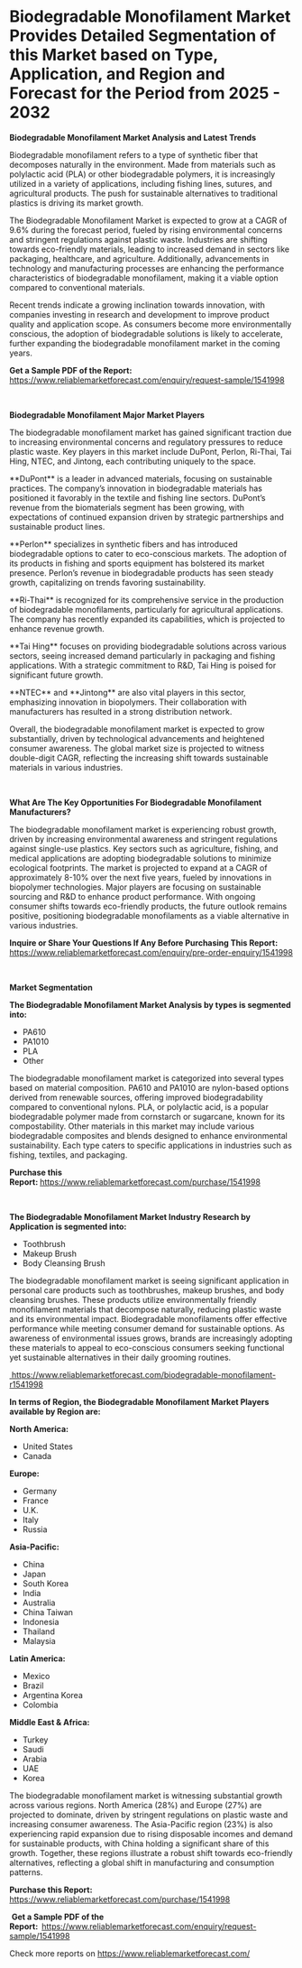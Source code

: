 <p><h1>Biodegradable Monofilament Market Provides Detailed Segmentation of this Market based on Type, Application, and Region and Forecast for the Period from 2025 - 2032</h1></p><p><strong>Biodegradable Monofilament Market Analysis and Latest Trends</strong></p>
<p><p>Biodegradable monofilament refers to a type of synthetic fiber that decomposes naturally in the environment. Made from materials such as polylactic acid (PLA) or other biodegradable polymers, it is increasingly utilized in a variety of applications, including fishing lines, sutures, and agricultural products. The push for sustainable alternatives to traditional plastics is driving its market growth.</p><p>The Biodegradable Monofilament Market is expected to grow at a CAGR of 9.6% during the forecast period, fueled by rising environmental concerns and stringent regulations against plastic waste. Industries are shifting towards eco-friendly materials, leading to increased demand in sectors like packaging, healthcare, and agriculture. Additionally, advancements in technology and manufacturing processes are enhancing the performance characteristics of biodegradable monofilament, making it a viable option compared to conventional materials.</p><p>Recent trends indicate a growing inclination towards innovation, with companies investing in research and development to improve product quality and application scope. As consumers become more environmentally conscious, the adoption of biodegradable solutions is likely to accelerate, further expanding the biodegradable monofilament market in the coming years.</p></p>
<p><strong>Get a Sample PDF of the Report:&nbsp;</strong> <a href="https://www.reliablemarketforecast.com/enquiry/request-sample/1541998?utm_campaign=2244&utm_medium=2&utm_source=Github&utm_content=ia&utm_term=30012025&utm_id=biodegradable-monofilament">https://www.reliablemarketforecast.com/enquiry/request-sample/1541998</a></p>
<p>&nbsp;</p>
<p><strong>Biodegradable Monofilament Major Market Players</strong></p>
<p><p>The biodegradable monofilament market has gained significant traction due to increasing environmental concerns and regulatory pressures to reduce plastic waste. Key players in this market include DuPont, Perlon, Ri-Thai, Tai Hing, NTEC, and Jintong, each contributing uniquely to the space.</p><p>**DuPont** is a leader in advanced materials, focusing on sustainable practices. The company’s innovation in biodegradable materials has positioned it favorably in the textile and fishing line sectors. DuPont’s revenue from the biomaterials segment has been growing, with expectations of continued expansion driven by strategic partnerships and sustainable product lines.</p><p>**Perlon** specializes in synthetic fibers and has introduced biodegradable options to cater to eco-conscious markets. The adoption of its products in fishing and sports equipment has bolstered its market presence. Perlon’s revenue in biodegradable products has seen steady growth, capitalizing on trends favoring sustainability.</p><p>**Ri-Thai** is recognized for its comprehensive service in the production of biodegradable monofilaments, particularly for agricultural applications. The company has recently expanded its capabilities, which is projected to enhance revenue growth. </p><p>**Tai Hing** focuses on providing biodegradable solutions across various sectors, seeing increased demand particularly in packaging and fishing applications. With a strategic commitment to R&D, Tai Hing is poised for significant future growth.</p><p>**NTEC** and **Jintong** are also vital players in this sector, emphasizing innovation in biopolymers. Their collaboration with manufacturers has resulted in a strong distribution network.</p><p>Overall, the biodegradable monofilament market is expected to grow substantially, driven by technological advancements and heightened consumer awareness. The global market size is projected to witness double-digit CAGR, reflecting the increasing shift towards sustainable materials in various industries.</p></p>
<p>&nbsp;</p>
<p><strong>What Are The Key Opportunities For Biodegradable Monofilament Manufacturers?</strong></p>
<p><p>The biodegradable monofilament market is experiencing robust growth, driven by increasing environmental awareness and stringent regulations against single-use plastics. Key sectors such as agriculture, fishing, and medical applications are adopting biodegradable solutions to minimize ecological footprints. The market is projected to expand at a CAGR of approximately 8-10% over the next five years, fueled by innovations in biopolymer technologies. Major players are focusing on sustainable sourcing and R&D to enhance product performance. With ongoing consumer shifts towards eco-friendly products, the future outlook remains positive, positioning biodegradable monofilaments as a viable alternative in various industries.</p></p>
<p><strong>Inquire or Share Your Questions If Any Before Purchasing This Report:</strong> <a href="https://www.reliablemarketforecast.com/enquiry/pre-order-enquiry/1541998?utm_campaign=2244&utm_medium=2&utm_source=Github&utm_content=ia&utm_term=30012025&utm_id=biodegradable-monofilament">https://www.reliablemarketforecast.com/enquiry/pre-order-enquiry/1541998</a></p>
<p>&nbsp;</p>
<p><strong>Market Segmentation</strong></p>
<p><strong>The Biodegradable Monofilament Market Analysis by types is segmented into:</strong></p>
<p><ul><li>PA610</li><li>PA1010</li><li>PLA</li><li>Other</li></ul></p>
<p><p>The biodegradable monofilament market is categorized into several types based on material composition. PA610 and PA1010 are nylon-based options derived from renewable sources, offering improved biodegradability compared to conventional nylons. PLA, or polylactic acid, is a popular biodegradable polymer made from cornstarch or sugarcane, known for its compostability. Other materials in this market may include various biodegradable composites and blends designed to enhance environmental sustainability. Each type caters to specific applications in industries such as fishing, textiles, and packaging.</p></p>
<p><strong>Purchase this Report:&nbsp;</strong><a href="https://www.reliablemarketforecast.com/purchase/1541998?utm_campaign=2244&utm_medium=2&utm_source=Github&utm_content=ia&utm_term=30012025&utm_id=biodegradable-monofilament">https://www.reliablemarketforecast.com/purchase/1541998</a></p>
<p>&nbsp;</p>
<p><strong>The Biodegradable Monofilament Market Industry Research by Application is segmented into:</strong></p>
<p><ul><li>Toothbrush</li><li>Makeup Brush</li><li>Body Cleansing Brush</li></ul></p>
<p><p>The biodegradable monofilament market is seeing significant application in personal care products such as toothbrushes, makeup brushes, and body cleansing brushes. These products utilize environmentally friendly monofilament materials that decompose naturally, reducing plastic waste and its environmental impact. Biodegradable monofilaments offer effective performance while meeting consumer demand for sustainable options. As awareness of environmental issues grows, brands are increasingly adopting these materials to appeal to eco-conscious consumers seeking functional yet sustainable alternatives in their daily grooming routines.</p></p>
<p><a href="https://www.reliablemarketforecast.com/biodegradable-monofilament-r1541998?utm_campaign=2244&utm_medium=2&utm_source=Github&utm_content=ia&utm_term=30012025&utm_id=biodegradable-monofilament">&nbsp;https://www.reliablemarketforecast.com/biodegradable-monofilament-r1541998</a></p>
<p><strong>In terms of Region, the Biodegradable Monofilament Market Players available by Region are:</strong></p>
<p>
    <p> <strong> North America: </strong>
        <ul>
            <li>United States</li>
            <li>Canada</li>
        </ul>
        </p> 
    <p> <strong> Europe: </strong>
        <ul>
            <li>Germany</li>
            <li>France</li>
            <li>U.K.</li>
            <li>Italy</li>
            <li>Russia</li>
        </ul>
        </p> 
    <p> <strong> Asia-Pacific: </strong>
        <ul>
            <li>China</li>
            <li>Japan</li>
            <li>South Korea</li>
            <li>India</li>
            <li>Australia</li>
            <li>China Taiwan</li>
            <li>Indonesia</li>
            <li>Thailand</li>
            <li>Malaysia</li>
        </ul>
        </p> 
    <p> <strong> Latin America: </strong>
        <ul>
            <li>Mexico</li>
            <li>Brazil</li>
            <li>Argentina Korea</li>
            <li>Colombia</li>
        </ul>
        </p> 
    <p> <strong> Middle East & Africa: </strong>
        <ul>
            <li>Turkey</li>
            <li>Saudi</li>
            <li>Arabia</li>
            <li>UAE</li>
            <li>Korea</li>
        </ul>
    </p>
    </p>
<p><p>The biodegradable monofilament market is witnessing substantial growth across various regions. North America (28%) and Europe (27%) are projected to dominate, driven by stringent regulations on plastic waste and increasing consumer awareness. The Asia-Pacific region (23%) is also experiencing rapid expansion due to rising disposable incomes and demand for sustainable products, with China holding a significant share of this growth. Together, these regions illustrate a robust shift towards eco-friendly alternatives, reflecting a global shift in manufacturing and consumption patterns.</p></p>
<p><strong>Purchase this Report: </strong><a href="https://www.reliablemarketforecast.com/purchase/1541998?utm_campaign=2244&utm_medium=2&utm_source=Github&utm_content=ia&utm_term=30012025&utm_id=biodegradable-monofilament">https://www.reliablemarketforecast.com/purchase/1541998</a></p>
<p>&nbsp;<strong>Get a Sample PDF of the Report:&nbsp;&nbsp;</strong><a href="https://www.reliablemarketforecast.com/enquiry/request-sample/1541998?utm_campaign=2244&utm_medium=2&utm_source=Github&utm_content=ia&utm_term=30012025&utm_id=biodegradable-monofilament">https://www.reliablemarketforecast.com/enquiry/request-sample/1541998</a></p>
<p><strong></strong></p>
<p>Check more reports on <a href="https://www.reliablemarketforecast.com/?utm_campaign=2244&utm_medium=2&utm_source=Github&utm_content=ia&utm_term=30012025&utm_id=biodegradable-monofilament">https://www.reliablemarketforecast.com/</a></p>